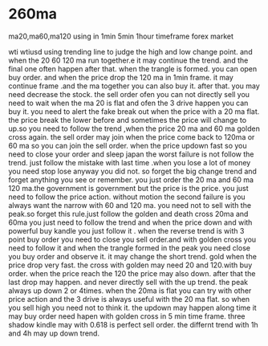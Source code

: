# 260ma
ma20,ma60,ma120 using in 1min 5min 1hour timeframe forex market

wti
wtiusd using trending line to judge the high and low change point. and when the 20 60 120 ma run together.e it may continue the trend. and the final one often happen after that.
when the trangle is formed. you can open buy order. and when the price drop the 120 ma in 1min frame. it may continue frame .and the ma together you can also buy it. after that.
you may need decrease the stock.
the sell order ofen you can not directly sell you need to wait when the ma 20 is flat and ofen the 3 drive happen you can buy it.
you need to alert the fake break out when the price with a 20 ma flat.
the price break the lower before and sometimes the price will change to up.so you need to follow the trend ,when the price 20 ma and 60 ma golden cross again.
the sell order may join when the price come back to 120ma or 60 ma so you can join the sell order.
when the price updown fast so you need to close your order and sleep
japan
the worst failure is not follow the trend. just follow the mistake with last time .when you lose a lot of money you need stop lose anyway you did not.
so forget the big change trend and forget anything you see or remember. you just order the 20 ma and 60 ma 120 ma.the government is government but the price is the price.
you just need to follow the price action. without motion
the second failure is you always want the narrow with 60 and 120 ma. you need not to sell with the peak.so forget this rule.just follow the golden and death cross 20ma and 60ma
you just need to follow the trend and when the price down and with powerful buy kandle you just follow it .
when the reverse trend is with 3 point buy order you need to close you sell order.and with golden cross you need to follow it
and when the trangle formed in the peak you need close you buy order and observe it. it may change the short trend.
gold
when the price drop very fast. the cross with golden may need 20 and 120.with buy order. when the price reach the 120 the price may also down.
after that the last drop may happen.
and never directly sell with the up trend. the peak always up down 2 or 4times. when the 20ma is flat you can try with other price action
and the 3 drive is always useful with the 20 ma flat.
so when you sell high you need not to think it.
the updown may happen along time it may buy order need hapen with golden cross in 5 min time frame.
three shadow kindle may with 0.618 is perfect sell order.
the differnt trend with 1h and 4h may up down trend.

